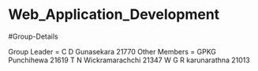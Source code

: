 # Web_Application_Development

#Group-Details 

Group Leader =  C D Gunasekara 21770
Other Members = GPKG Punchihewa 21619
                T N Wickramarachchi 21347
                W G R karunarathna 21013
